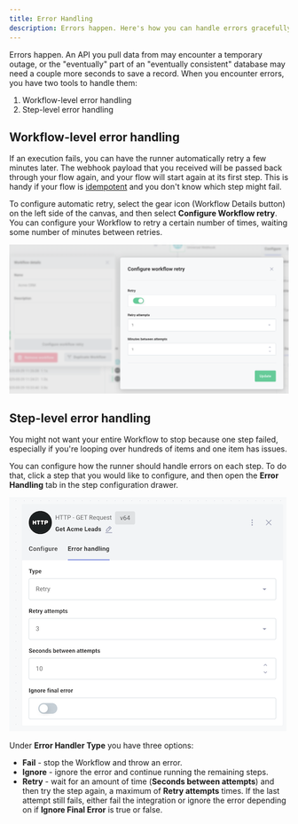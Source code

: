 ```yaml
---
title: Error Handling
description: Errors happen. Here's how you can handle errors gracefully.
---
```


Errors happen.
An API you pull data from may encounter a temporary outage, or the "eventually" part of an "eventually consistent" database may need a couple more seconds to save a record.
When you encounter errors, you have two tools to handle them:

1. Workflow-level error handling
2. Step-level error handling

## Workflow-level error handling

If an execution fails, you can have the runner automatically retry a few minutes later.
The webhook payload that you received will be passed back through your flow again, and your flow will start again at its first step.
This is handy if your flow is [idempotent](https://en.wikipedia.org/wiki/Idempotence) and you don't know which step might fail.

To configure automatic retry, select the gear icon (Workflow Details button) on the left side of the canvas, and then select **Configure Workflow retry**.
You can configure your Workflow to retry a certain number of times, waiting some number of minutes between retries.

![Workflow-level error handling](./assets/error-handling/flow-level-error-handling.png)

## Step-level error handling

You might not want your entire Workflow to stop because one step failed, especially if you're looping over hundreds of items and one item has issues.

You can configure how the runner should handle errors on each step.
To do that, click a step that you would like to configure, and then open the **Error Handling** tab in the step configuration drawer.

![Step-level error handling](./assets/error-handling/step-level-error-handling.png)

Under **Error Handler Type** you have three options:

- **Fail** - stop the Workflow and throw an error.
- **Ignore** - ignore the error and continue running the remaining steps.
- **Retry** - wait for an amount of time (**Seconds between attempts**) and then try the step again, a maximum of **Retry attempts** times.
  If the last attempt still fails, either fail the integration or ignore the error depending on if **Ignore Final Error** is true or false.
